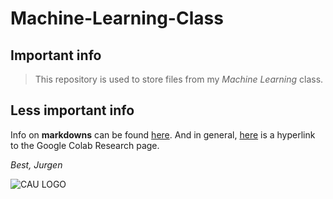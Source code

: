 # Machine-Learning-Class
## **Important info**
>This repository is used to store files from my _Machine Learning_ class.

## **Less important info**
Info on **markdowns** can be found [here](https://colab.research.google.com/notebooks/markdown_guide.ipynb).
And in general, [here](https://colab.research.google.com/) is a hyperlink to the Google Colab Research page.

_Best, Jurgen_

![CAU LOGO](https://s3.ap-south-1.amazonaws.com/leverageedu/school-logo/korea%20south/2019-10-22_27_Chung-Ang-University.jpg)